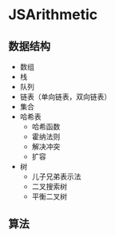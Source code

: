 # JSArithmetic
## 数据结构
- 数组
- 栈
- 队列
- 链表（单向链表，双向链表）
- 集合
- 哈希表
  + 哈希函数
  + 霍纳法则
  + 解决冲突
  + 扩容
- 树
  + 儿子兄弟表示法
  + 二叉搜索树
  + 平衡二叉树


## 算法